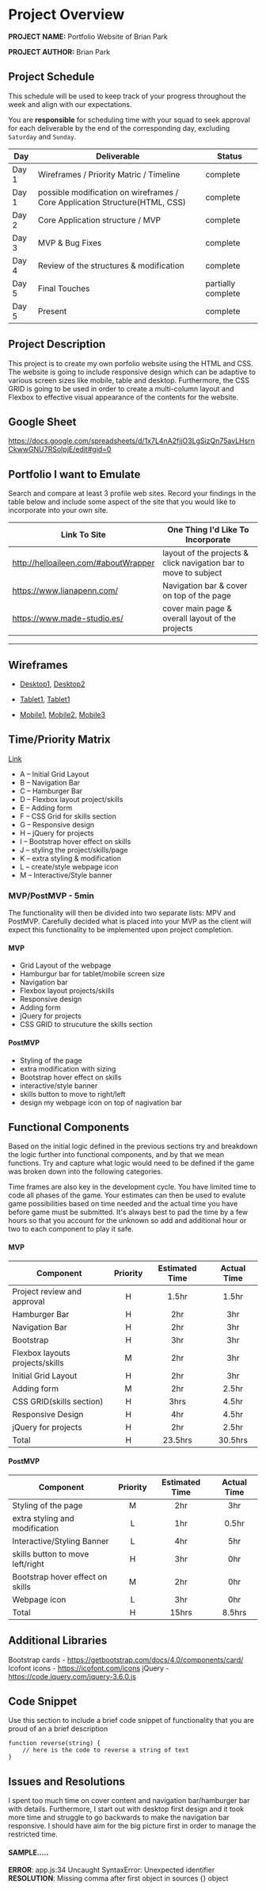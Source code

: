 # Project Overview

**PROJECT NAME:** Portfolio Website of Brian Park

**PROJECT AUTHOR:** Brian Park

## Project Schedule

This schedule will be used to keep track of your progress throughout the week and align with our expectations.  

You are **responsible** for scheduling time with your squad to seek approval for each deliverable by the end of the corresponding day, excluding `Saturday` and `Sunday`.

|  Day | Deliverable | Status
|---|---| ---|
|Day 1| Wireframes / Priority Matric / Timeline | complete
|Day 1| possible modification on wireframes / Core Application Structure(HTML, CSS) | complete
|Day 2| Core Application structure / MVP | complete
|Day 3| MVP & Bug Fixes | complete
|Day 4| Review of the structures & modification | complete
|Day 5| Final Touches | partially complete
|Day 5| Present | complete


## Project Description

This project is to create my own porfolio website using the HTML and CSS. The website is going to include responsive design which can be adaptive to various screen sizes like mobile, table and desktop. Furthermore, the CSS GRID is going to be used in order to create a multi-column layout and Flexbox to effective visual appearance of the contents for the website.

## Google Sheet

https://docs.google.com/spreadsheets/d/1x7L4nA2fjjO3LgSizQn75avLHsrnCkwwGNU7RSoIpjE/edit#gid=0

## Portfolio I want to Emulate

Search and compare at least 3 profile web sites.  Record your findings in the table below and include some aspect of the site that you would like to incorporate into your own site.

Link To Site  | One Thing I'd Like To Incorporate | 
| ------------- | ------------- |
| http://helloaileen.com/#aboutWrapper | layout of the projects & click navigation bar to move to subject |
| https://www.lianapenn.com/ | Navigation bar & cover on top of the page 
| https://www.made-studio.es/ | cover main page & overall layout of the projects 


---

## Wireframes

- [Desktop1](https://i.imgur.com/1kzo2Zl.jpg), [Desktop2](https://i.imgur.com/JOqaNuD.jpg)

- [Tablet1](https://i.imgur.com/RMvHvZU.jpg),  [Tablet1](https://i.imgur.com/vWpyssl.jpg)

- [Mobile1](https://i.imgur.com/7dyAdYh.jpg),  [Mobile2](https://i.imgur.com/6R2cKC7.jpg),  [Mobile3](https://i.imgur.com/eWxmXDx.jpg)


## Time/Priority Matrix 

[Link](https://i.imgur.com/I4sEX25.jpg)

- A – Initial Grid Layout 
- B – Navigation Bar
- C – Hamburger Bar
- D – Flexbox layout project/skills
- E – Adding form 
- F – CSS Grid for skills section
- G – Responsive design
- H – jQuery for projects
- I – Bootstrap hover effect on skills
- J – styling the project/skills/page
- K – extra styling & modification
- L – create/style webpage icon
- M – Interactive/Style banner


### MVP/PostMVP - 5min

The functionality will then be divided into two separate lists: MPV and PostMVP.  Carefully decided what is placed into your MVP as the client will expect this functionality to be implemented upon project completion.  

#### MVP 

- Grid Layout of the webpage
- Hamburgur bar for tablet/mobile screen size
- Navigation bar
- Flexbox layout projects/skills
- Responsive design
- Adding form
- jQuery for projects
- CSS GRID to strucuture the skills section


#### PostMVP 

- Styling of the page
- extra modification with sizing
- Bootstrap hover effect on skills
- interactive/style banner
- skills button to move to right/left
- design my webpage icon on top of nagivation bar

## Functional Components

Based on the initial logic defined in the previous sections try and breakdown the logic further into functional components, and by that we mean functions.  Try and capture what logic would need to be defined if the game was broken down into the following categories.

Time frames are also key in the development cycle.  You have limited time to code all phases of the game.  Your estimates can then be used to evalute game possibilities based on time needed and the actual time you have before game must be submitted. It's always best to pad the time by a few hours so that you account for the unknown so add and additional hour or two to each component to play it safe.

#### MVP
| Component | Priority | Estimated Time | Actual Time |
| --- | :---: |  :---: | :---: | 
| Project review and approval | H | 1.5hr | 1.5hr |
| Hamburger Bar | H | 2hr | 3hr |
| Navigation Bar | H | 2hr | 3hr |  
| Bootstrap | H | 3hr | 3hr |
| Flexbox layouts projects/skills | M | 2hr | 3hr |
| Initial Grid Layout | H | 2hr | 3hr |
| Adding form | M | 2hr | 2.5hr |
| CSS GRID(skills section) | H | 3hrs | 4.5hr |
| Responsive Design | H | 4hr | 4.5hr |
| jQuery for projects | H | 2hr | 2.5hr |
| Total | H | 23.5hrs | 30.5hrs |

#### PostMVP
| Component | Priority | Estimated Time | Actual Time |
| --- | :---: |  :---: | :---: | 
| Styling of the page | M | 2hr | 3hr |
| extra styling and modification | L | 1hr | 0.5hr |
| Interactive/Styling Banner | L | 4hr | 5hr |
| skills button to move left/right | H | 3hr | 0hr |
| Bootstrap hover effect on skills | M | 2hr | 0hr |
| Webpage icon | L | 3hr | 0hr |
| Total | H | 15hrs| 8.5hrs |

## Additional Libraries
Bootstrap cards - https://getbootstrap.com/docs/4.0/components/card/
Icofont icons - https://icofont.com/icons
jQuery - https://code.jquery.com/jquery-3.6.0.js

## Code Snippet

Use this section to include a brief code snippet of functionality that you are proud of an a brief description  

```
function reverse(string) {
	// here is the code to reverse a string of text
}
```

## Issues and Resolutions
I spent too much time on cover content and navigation bar/hamburger bar with details. Furthermore, I start out with desktop first design and it took more time and struggle to go backwards to make the navigation bar responsive.
I should have aim for the big picture first in order to manage the restricted time. 

#### SAMPLE.....
**ERROR**: app.js:34 Uncaught SyntaxError: Unexpected identifier                                
**RESOLUTION**: Missing comma after first object in sources {} object
